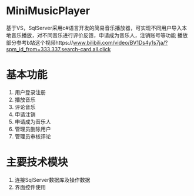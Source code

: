 # MiniMusicPlayer
基于VS，SqlServer采用c#语言开发的简易音乐播放器，可实现不同用户导入本地音乐播放，对不同音乐进行评价反馈，申请成为音乐人，注销账号等功能
播放部分参考b站这个视频https://www.bilibili.com/video/BV1Ds4y1s7ja/?spm_id_from=333.337.search-card.all.click
# 基本功能
1. 用户登录注册
2. 播放音乐
3. 评论音乐
4. 申请注销
5. 申请成为音乐人
6. 管理员删除用户
7. 管理员审核评论
# 主要技术模块
1. 连接SqlServer数据库及操作数据
2. 界面控件使用
